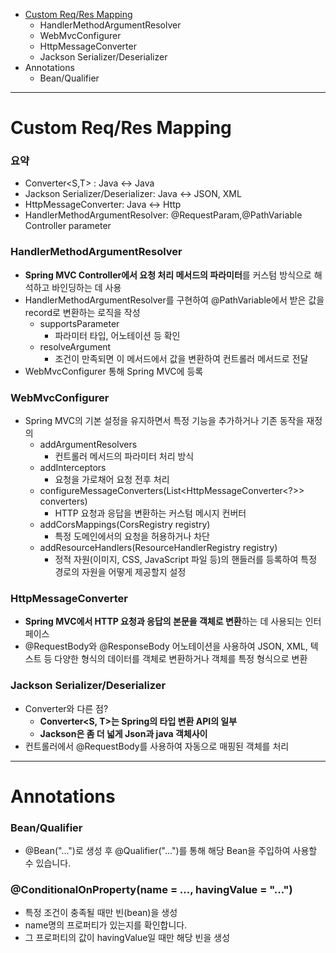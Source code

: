 - [Custom Req/Res Mapping](https://github.com/2jimoo/wiki-in-my-brain/blob/main/work-log/spring.md#%EC%9A%94%EC%95%BD)
  - HandlerMethodArgumentResolver
  - WebMvcConfigurer
  - HttpMessageConverter
  - Jackson Serializer/Deserializer
- Annotations
  - Bean/Qualifier
---
# Custom Req/Res Mapping
### 요약
  - Converter<S,T> : Java <-> Java
  - Jackson Serializer/Deserializer: Java <-> JSON, XML
  - HttpMessageConverter: Java <-> Http
  - HandlerMethodArgumentResolver: @RequestParam,@PathVariable Controller parameter

### HandlerMethodArgumentResolver
- **Spring MVC Controller에서 요청 처리 메서드의 파라미터**를 커스텀 방식으로 해석하고 바인딩하는 데 사용
- HandlerMethodArgumentResolver를 구현하여 @PathVariable에서 받은 값을 record로 변환하는 로직을 작성
  - supportsParameter
    - 파라미터 타입, 어노테이션 등 확인
  - resolveArgument
    - 조건이 만족되면 이 메서드에서 값을 변환하여 컨트롤러 메서드로 전달
- WebMvcConfigurer 통해 Spring MVC에 등록

### WebMvcConfigurer
- Spring MVC의 기본 설정을 유지하면서 특정 기능을 추가하거나 기존 동작을 재정의
  - addArgumentResolvers
    - 컨트롤러 메서드의 파라미터 처리 방식
  - addInterceptors
    - 요청을 가로채어 요청 전후 처리
  - configureMessageConverters(List<HttpMessageConverter<?>> converters)
    - HTTP 요청과 응답을 변환하는 커스텀 메시지 컨버터
  - addCorsMappings(CorsRegistry registry)
    - 특정 도메인에서의 요청을 허용하거나 차단
  - addResourceHandlers(ResourceHandlerRegistry registry)
    - 정적 자원(이미지, CSS, JavaScript 파일 등)의 핸들러를 등록하여 특정 경로의 자원을 어떻게 제공할지 설정  

### HttpMessageConverter
- **Spring MVC에서 HTTP 요청과 응답의 본문을 객체로 변환**하는 데 사용되는 인터페이스
-  @RequestBody와 @ResponseBody 어노테이션을 사용하여 JSON, XML, 텍스트 등 다양한 형식의 데이터를 객체로 변환하거나 객체를 특정 형식으로 변환

### Jackson Serializer/Deserializer
- Converter와 다른 점?
  - **Converter<S, T>는 Spring의 타입 변환 API의 일부**
  - **Jackson은 좀 더 넓게 Json과 java 객체사이**
- 컨트롤러에서 @RequestBody를 사용하여 자동으로 매핑된 객체를 처리

---
# Annotations
### Bean/Qualifier
- @Bean("...")로 생성 후 @Qualifier("...")를 통해 해당 Bean을 주입하여 사용할 수 있습니다.
### @ConditionalOnProperty(name = ..., havingValue = "...")
- 특정 조건이 충족될 때만 빈(bean)을 생성
- name명의 프로퍼티가 있는지를 확인합니다.
- 그 프로퍼티의 값이 havingValue일 때만 해당 빈을 생성
